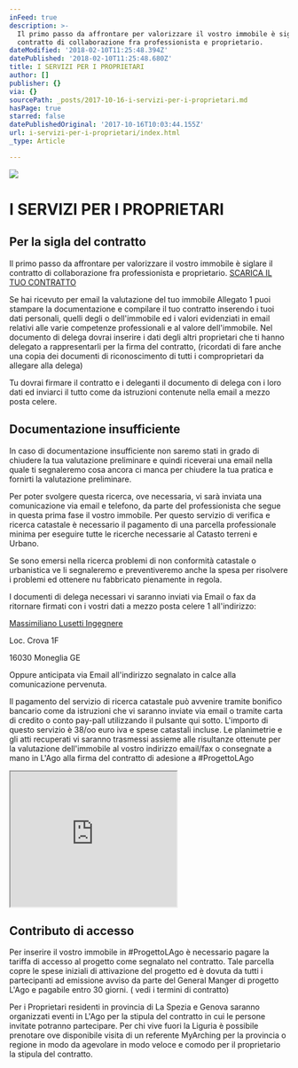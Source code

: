 ```yaml
---
inFeed: true
description: >-
  Il primo passo da affrontare per valorizzare il vostro immobile è siglare il
  contratto di collaborazione fra professionista e proprietario.
dateModified: '2018-02-10T11:25:48.394Z'
datePublished: '2018-02-10T11:25:48.680Z'
title: I SERVIZI PER I PROPRIETARI
author: []
publisher: {}
via: {}
sourcePath: _posts/2017-10-16-i-servizi-per-i-proprietari.md
hasPage: true
starred: false
datePublishedOriginal: '2017-10-16T10:03:44.155Z'
url: i-servizi-per-i-proprietari/index.html
_type: Article

---
```

![](https://imgflo.herokuapp.com/graph/2b2431f8e7ba7b0/75427257862264c015f1b62ac16bd510/croprotate.jpg?cropheight=640&cropwidth=480&degrees=-90&input=https%3A%2F%2Fthe-grid-user-content.s3-us-west-2.amazonaws.com%2F789fceed-9498-4d48-87d8-dd5c9c71a9fb.jpg&x=0&y=0)

# I SERVIZI PER I PROPRIETARI

## Per la sigla del contratto

Il primo passo da affrontare per valorizzare il vostro immobile è siglare il contratto di collaborazione fra professionista e proprietario.
[SCARICA IL TUO CONTRATTO][0]

Se hai ricevuto per email la valutazione del tuo immobile Allegato 1 puoi stampare la documentazione e compilare il tuo contratto inserendo i tuoi dati personali, quelli degli o dell'immobile ed i valori evidenziati in email relativi alle varie competenze professionali e al valore dell'immobile. Nel documento di delega dovrai inserire i dati degli altri proprietari che ti hanno delegato a rappresentarli per la firma del contratto, (ricordati di fare anche una copia dei documenti di riconoscimento di tutti i comproprietari da allegare alla delega)

Tu dovrai firmare il contratto e i deleganti il documento di delega con i loro dati ed inviarci il tutto come da istruzioni contenute nella email a mezzo posta celere.

## Documentazione insufficiente

In caso di documentazione insufficiente non saremo stati in grado di chiudere la tua valutazione preliminare e quindi riceverai una email nella quale ti segnaleremo cosa ancora ci manca per chiudere la tua pratica e fornirti la valutazione preliminare.

Per poter svolgere questa ricerca, ove necessaria, vi sarà inviata una comunicazione via email e telefono, da parte del professionista che segue in questa prima fase il vostro immobile. Per questo servizio di verifica e ricerca catastale è necessario il pagamento di una parcella professionale minima per eseguire tutte le ricerche necessarie al Catasto terreni e Urbano.

Se sono emersi nella ricerca problemi di non conformità catastale o urbanistica ve li segnaleremo e preventiveremo anche la spesa per risolvere i problemi ed ottenere nu fabbricato pienamente in regola.

I documenti di delega necessari vi saranno inviati via Email o fax da ritornare firmati con i vostri dati a mezzo posta celere 1 all'indirizzo:

[Massimiliano Lusetti Ingegnere][1]

Loc. Crova 1F

16030 Moneglia GE

Oppure anticipata via Email all'indirizzo segnalato in calce alla comunicazione pervenuta.

Il pagamento del servizio di ricerca catastale può avvenire tramite bonifico bancario come da istruzioni che vi saranno inviate via email o tramite carta di credito o conto pay-pall utilizzando il pulsante qui sotto. L'importo di questo servizio è 38/oo euro iva e spese catastali incluse. Le planimetrie e gli atti recuperati vi saranno trasmessi assieme alle risultanze ottenute per la valutazione dell'immobile al vostro indirizzo email/fax o consegnate a mano in L'Ago alla firma del contratto di adesione a \#ProgettoLAgo

<iframe src="https://the-grid.github.io/ed-userhtml/?g=eJyNkdtKAzEQhu_7FEPuu9EbQekWSsFTi_RC9HLJJtnd0ZxIZt3uG_kevpjZliKKiJAhM4H5__kyi8ZHC0ISeleyjiikK86HYSiCGIMwhfSWyxbnNTo-6DrJyMBq6rwqWfCJGJCIraaSVeQDW84W6EJPQGPQWRCV0o6BEzZX0ioGb8L0Oa_SfC8Nyte_W7psoVVV90TeVfjVf3F_efu02V6vNs-rh58aaEWrGaQof2Py9YuWlA5oSNXdI88HeU1uiuw1Oj-s19X2pmixYVD7qHQs2dlpqNTXFjO5MBl7J8adMPDxDmimn_HKQxQB86Uhoeyjh6AjBNGKqPNbI2LCU-mdQaeLA4Btj4rfHP_NgDzvhgfca3Mce0BFXcnOGXQa246mNNvwaePL2SdQPa1O" height="244" style=""></iframe>

## Contributo di accesso

Per inserire il vostro immobile in \#ProgettoLAgo è necessario pagare la tariffa di accesso al progetto come segnalato nel contratto. Tale parcella copre le spese iniziali di attivazione del progetto ed è dovuta da tutti i partecipanti ad emissione avviso da parte del General Manger di progetto L'Ago e pagabile entro 30 giorni. ( vedi i termini di contratto)

Per i Proprietari residenti in provincia di La Spezia e Genova saranno organizzati eventi in L'Ago per la stipula del contratto in cui le persone invitate potranno partecipare. Per chi vive fuori la Liguria è possibile prenotare ove disponibile visita di un referente MyArching per la provincia o regione in modo da agevolare in modo veloce e comodo per il proprietario la stipula del contratto.

[0]: https://1drv.ms/f/s!AtM02Wu_Fo4oiTjNNekkJYJ13TLt
[1]: https://card.inigoapp.com/i/0E5086A501D6E9B13F3E5C8966BD2833?sh=1458283507